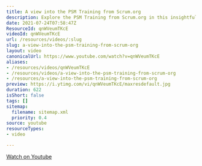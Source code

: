 ```yaml
---
title: A view into the PSM Training from Scrum.org
description: Explore the PSM Training from Scrum.org in this insightful video, showcasing key concepts and practices to enhance your Scrum mastery.
date: 2021-07-24T07:58:47Z
ResourceId: qnWVeumTKcE
videoId: qnWVeumTKcE
url: /resources/videos/:slug
slug: a-view-into-the-psm-training-from-scrum-org
layout: video
canonicalUrl: https://www.youtube.com/watch?v=qnWVeumTKcE
aliases:
- /resources/videos/qnWVeumTKcE
- /resources/videos/a-view-into-the-psm-training-from-scrum-org
- /resources/a-view-into-the-psm-training-from-scrum-org
preview: https://i.ytimg.com/vi/qnWVeumTKcE/maxresdefault.jpg
duration: 622
isShort: false
tags: []
sitemap:
  filename: sitemap.xml
  priority: 0.4
source: youtube
resourceTypes:
- video

---
```

  
 [Watch on Youtube](https://www.youtube.com/watch?v=qnWVeumTKcE)
